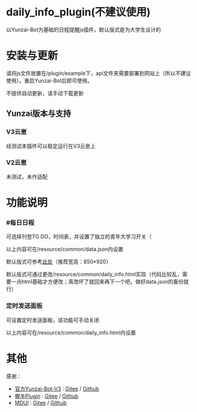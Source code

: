 # daily_info_plugin(不建议使用)
以Yunzai-Bot为基础的日程提醒js插件，默认版式是为大学生设计的

# 安装与更新
请将js文件放置在/plugin/example下，api文件夹需要部署到网站上（所以不建议使用）。重启Yunzai-Bot后即可使用。

不提供自动更新，请手动下载更新

## Yunzai版本与支持
### V3云崽
经测试本插件可以稳定运行在V3云崽上

### V2云崽
未测试，未作适配

# 功能说明
### #每日日程
可选择刊登TO DO，时间表，并设置了独立的青年大学习开关（

以上内容可在/resource/common/data.json内设置

默认版式可参考<a href="https://www.pro-ivan.com/api/daily/resource/common/daily_info.html">此处</a>（推荐宽高：850*920）

默认版式可通过更改/resource/common/daily_info.html实现（代码比较乱，需要一点html基础才方便改；真改坏了就回来再下一个吧，做好data.json的备份就行）
### 定时发送面板
可设置定时发送面板，该功能可手动关闭

以上内容可在/resource/common/daily_info.html内设置

# 其他
感谢：

* [官方Yunzai-Bot-V3](https://github.com/Le-niao/Yunzai-Bot) : [Gitee](https://gitee.com/Le-niao/Yunzai-Bot)
  / [Github](https://github.com/Le-niao/Yunzai-Bot)
* [椰羊Plugin](https://github.com/yeyang52/yenai-plugin) : [Gitee](https://gitee.com/yeyang52/yenai-plugin)
  / [Github](https://github.com/yeyang52/yenai-plugin)
* [MDUI](https://github.com/zdhxiong/mdui) : [Gitee](https://gitee.com/zdhxiong/mdui)
  / [Github](https://github.com/zdhxiong/mdui)
